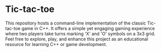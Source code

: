 # Tic-tac-toe
This repository hosts a command-line implementation of the classic Tic-tac-toe game in C++. It offers a simple yet engaging gaming experience where two players take turns marking 'X' and 'O' symbols on a 3x3 grid. Feel free to explore, play, and enhance this project as an educational resource for learning C++ or game development.
